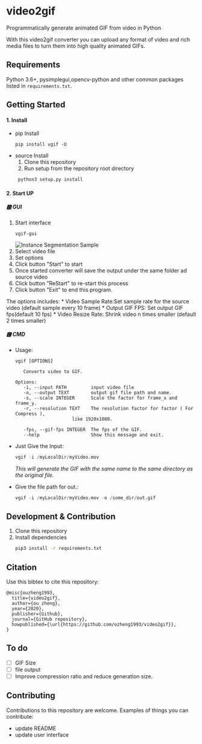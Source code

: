 # video2gif

Programmatically generate animated GIF from video in Python

With this video2gif converter you can upload any format of video and rich media files to turn them into high quality animated GIFs. 

## Requirements

Python 3.6+, pysimplegui,opencv-python and other common packages listed in `requirements.txt`.
## Getting Started
#### 1. Install
* pip Install
   ```shell
   pip install vgif -U
   ```
* source Install
   1. Clone this repository
   2. Run setup from the repository root directory
   ```bash
    python3 setup.py install
   ```
#### 2. Start UP
##### 🅶 GUI
   1. Start interface
       ```shell
       vgif-gui
       ```
       ![Instance Segmentation Sample](assets/interface.png)
   2. Select video file
   3. Set options
   4. Click button "Start" to start
   5. Once started converter will save the output under the same folder ad source video
   6. Click button "ReStart" to re-start this process
   7. Click button "Exit" to end this program.
   
   The options includes:
      * Video Sample Rate:Set sample rate for the source video (default sample every 10 frame)
      * Output GIF FPS: Set output GIF fps(default 10 fps)
      * Video Resize Rate: Shrink video n times smaller (default 2 times smaller)

##### 🅲 CMD
   * Usage:
     ```shell
     vgif [OPTIONS]
   
        Converts video to GIF.
   
     Options:
        -i, --input PATH         input video file
        -o, --output TEXT        output gif file path and name.
        -s, --scale INTEGER      Scale the factor for frame_x and frame_y.
        -r, --resolution TEXT    The resolution factor for factor ( For Compress ),
                          like 1920x1080.
   
        -fps, --gif-fps INTEGER  The fps of the GIF.
        --help                   Show this message and exit.
     ```
   *  Just Give the Input:
      ```python
      vgif -i /myLocalDir/myVideo.mov
      ```
      _This will generate the GIF with the same name to the same directory as the original file._


   * Give the file path for out.:
      ```python
      vgif -i /myLocalDir/myVideo.mov -o /some_dir/out.gif
      ```

## Development & Contribution 

1. Clone this repository
2. Install dependencies
   ```bash
   pip3 install -r requirements.txt
   ```


## Citation
Use this bibtex to cite this repository:
```
@misc{ouzheng1993,
  title={video2gif},
  author={ou zheng},
  year={2020},
  publisher={Github},
  journal={GitHub repository},
  howpublished={\url{https://github.com/ozheng1993/video2gif}},
}
```
## To do

- [ ] GIF Size
- [ ] file output
- [ ] Improve compression ratio and reduce generation size. 

## Contributing
Contributions to this repository are welcome. Examples of things you can contribute:
* update README
* update user interface
